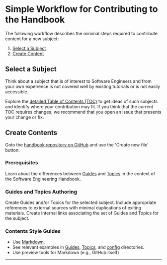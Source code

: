 # Simple Workflow for Contributing to the Handbook

The following workflow describes the minimal steps required to contribute content for a new 
subject: 

1. [Select a Subject](#select-a-subject)
2. [Create Content](#create-content)

## Select a Subject

Think about a subject that is of interest to Software Engineers and from your own experience is not
covered well by existing tutorials or is not easily accessible.

Explore the [detailed Table of Contents (TOC)](TOC.md) to get ideas of such subjects and identify 
where your contribution may fit. If you think that the current TOC requires changes, we recommend 
that you open an issue that presents your change or fix.

## Create Contents

Goto the [handbook repository on GitHub][1] and use the 'Create new file' button.

### Prerequisites

Learn about the differences between [Guides](Guides) and [Topics](Topics) in the context of the 
Software Engineering Handbook.

### Guides and Topics Authoring

Create Guides and/or Topics for the selected subject. Include appropriate references to external 
sources with minimal duplications of exiting materials. Create internal links associating the 
set of Guides and Topics for the subject. 

### Contents Style Guides

* Use [Markdown][2].
* See relevant examples in [Guides](Guides), [Topics](Topics), and 
  [config](config) directories.
* Use preview tools for Markdown (e.g., GitHub itself)

---

[1]: https://github.com/uribench/software-engineering-handbook
[2]: https://daringfireball.net/projects/markdown

